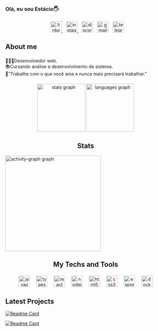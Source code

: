 <h3 align="left">Olá, eu sou Estácio🖐️</h3>

###

<div align="center">
  <a href="(https://www.linkedin.com/in/estacio-vieira/" target="_blank">
    <img src="https://raw.githubusercontent.com/maurodesouza/profile-readme-generator/master/src/assets/icons/social/linkedin/default.svg" width="35" height="35" alt="linkedin logo"  style="margin-left:10px;" />
  </a>
  <a href="https://www.instagram.com/estaciodev?igsh=MWdjbmRjYWtheXV5cA==" target="_blank">
    <img src="https://raw.githubusercontent.com/maurodesouza/profile-readme-generator/master/src/assets/icons/social/instagram/default.svg" width="35" height="35" alt="instagram logo" style="margin-left:10px;" />
  </a>
  <img src="https://raw.githubusercontent.com/maurodesouza/profile-readme-generator/master/src/assets/icons/social/discord/default.svg" width="35" height="35" alt="discord logo" style="margin-left:10px;" />
  <img src="https://raw.githubusercontent.com/maurodesouza/profile-readme-generator/master/src/assets/icons/social/gmail/default.svg" width="35" height="35" alt="gmail logo" style="margin-left:10px;" />
  <a href="https://t.me/EstacioVieira" target="_blank">
    <img src="https://raw.githubusercontent.com/maurodesouza/profile-readme-generator/master/src/assets/icons/social/telegram/default.svg" width="35" height="35" alt="telegram logo" style="margin-left:10px;"  />
  </a>
</div>

###

<h2 align="left">About me</h2>

###

<p align="left">👨🏽‍💻Desenvolvedor web.<br>📚Cursando análise e desenvolvimento de sistema.<br>📌"Trabalhe com o que você ama e nunca mais precisará trabalhar."</p>

###
<div align="center">
  <img src="https://github-readme-stats.vercel.app/api?username=estacioFilho&hide_title=false&hide_rank=false&show_icons=true&include_all_commits=true&count_private=true&disable_animations=false&theme=codeSTACKr&locale=en&hide_border=false&order=1" height="150" alt="stats graph"  />
  <img src="https://github-readme-stats.vercel.app/api/top-langs?username=estacioFilho&locale=en&hide_title=false&layout=compact&card_width=320&langs_count=5&theme=codeSTACKr&hide_border=false&order=2" height="150" alt="languages graph"  />
</div>
<h2 align="center">Stats</h2>
<div align="left">
  <img src="https://github-readme-activity-graph.vercel.app/graph?username=estacioFilho&radius=16&theme=high-contrast&area=true&order=5" height="300" alt="activity-graph graph"  />
</div>


<h2 align="center">My Techs and Tools</h2>

###

<div align="center">
  <img src="https://cdn.jsdelivr.net/gh/devicons/devicon/icons/javascript/javascript-original.svg" height="35" alt="javascript logo"  />
  <img width="12" />
  <img src="https://cdn.jsdelivr.net/gh/devicons/devicon/icons/typescript/typescript-original.svg" height="35" alt="typescript logo"  />
  <img width="12" />
  <img src="https://cdn.jsdelivr.net/gh/devicons/devicon/icons/react/react-original.svg" height="35" alt="react logo"  />
  <img width="12" />
  <img src="https://cdn.jsdelivr.net/gh/devicons/devicon/icons/nodejs/nodejs-original.svg" height="35" alt="nodejs logo"  />
  <img width="12" />
  <img src="https://cdn.jsdelivr.net/gh/devicons/devicon/icons/html5/html5-original.svg" height="35" alt="html5 logo"  />
  <img width="12" />
  <img src="https://cdn.jsdelivr.net/gh/devicons/devicon/icons/css3/css3-original.svg" height="35" alt="css3 logo"  />
  <img width="12" />
  <img src="https://cdn.jsdelivr.net/gh/devicons/devicon/icons/express/express-original.svg" height="35" alt="express logo"  />
  <img width="12" />
  <img src="https://cdn.jsdelivr.net/gh/devicons/devicon/icons/docker/docker-original.svg" height="35" alt="docker logo"  />
</div>


<h2 align="left">Latest Projects</h2>

[![Readme Card](https://github-readme-stats.vercel.app/api/pin/?username=estacioFilho&repo=projeto-loja-cosmetico)](https://github.com/estacioFilho/projeto-loja-cosmetico)

[![Readme Card](https://github-readme-stats.vercel.app/api/pin/?username=estacioFilho&repo=api-rest-biblioteca)](https://github.com/estacioFilho/api-rest-biblioteca)
